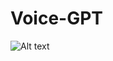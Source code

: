 # Voice-GPT


![Alt text](https://file%252B.vscode-resource.vscode-cdn.net/Users/jonaskjeldmand/Desktop/68747470733a2f2f63646e2e6472696262626c652e636f6d2f75736572732f313235393638322f73637265656e73686f74732f31363936323838302f6d656469612f36373334333536303630313239616262383831646138316630343338343666342e676966.gif?version%253D1698793700316)

